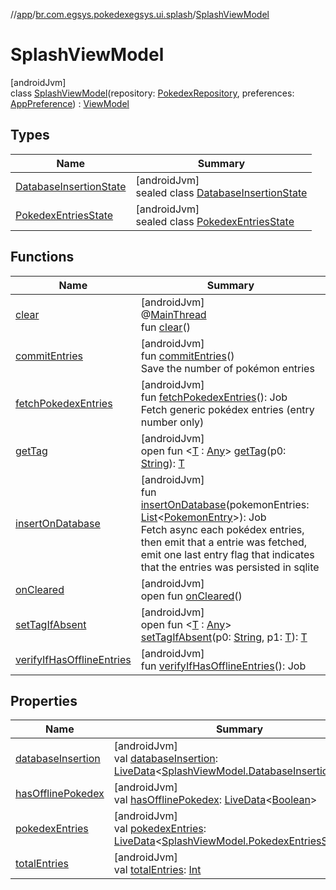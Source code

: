 //[app](../../../index.md)/[br.com.egsys.pokedexegsys.ui.splash](../index.md)/[SplashViewModel](index.md)

# SplashViewModel

[androidJvm]\
class [SplashViewModel](index.md)(repository: [PokedexRepository](../../br.com.egsys.pokedexegsys.data.repositories/-pokedex-repository/index.md), preferences: [AppPreference](../../br.com.egsys.pokedexegsys.data.datasource/-app-preference/index.md)) : [ViewModel](https://developer.android.com/reference/kotlin/androidx/lifecycle/ViewModel.html)

## Types

| Name | Summary |
|---|---|
| [DatabaseInsertionState](-database-insertion-state/index.md) | [androidJvm]<br>sealed class [DatabaseInsertionState](-database-insertion-state/index.md) |
| [PokedexEntriesState](-pokedex-entries-state/index.md) | [androidJvm]<br>sealed class [PokedexEntriesState](-pokedex-entries-state/index.md) |

## Functions

| Name | Summary |
|---|---|
| [clear](index.md#-1936886459%2FFunctions%2F-912451524) | [androidJvm]<br>@[MainThread](https://developer.android.com/reference/kotlin/androidx/annotation/MainThread.html)<br>fun [clear](index.md#-1936886459%2FFunctions%2F-912451524)() |
| [commitEntries](commit-entries.md) | [androidJvm]<br>fun [commitEntries](commit-entries.md)()<br>Save the number of pokémon entries |
| [fetchPokedexEntries](fetch-pokedex-entries.md) | [androidJvm]<br>fun [fetchPokedexEntries](fetch-pokedex-entries.md)(): Job<br>Fetch generic pokédex entries (entry number only) |
| [getTag](index.md#-215894976%2FFunctions%2F-912451524) | [androidJvm]<br>open fun &lt;[T](index.md#-215894976%2FFunctions%2F-912451524) : [Any](https://kotlinlang.org/api/latest/jvm/stdlib/kotlin/-any/index.html)&gt; [getTag](index.md#-215894976%2FFunctions%2F-912451524)(p0: [String](https://kotlinlang.org/api/latest/jvm/stdlib/kotlin/-string/index.html)): [T](index.md#-215894976%2FFunctions%2F-912451524) |
| [insertOnDatabase](insert-on-database.md) | [androidJvm]<br>fun [insertOnDatabase](insert-on-database.md)(pokemonEntries: [List](https://kotlinlang.org/api/latest/jvm/stdlib/kotlin.collections/-list/index.html)&lt;[PokemonEntry](../../br.com.egsys.pokedexegsys.data.model.network/-pokemon-entry/index.md)&gt;): Job<br>Fetch async each pokédex entries, then emit that a entrie was fetched, emit one last entry flag that indicates that the entries was persisted in sqlite |
| [onCleared](index.md#-1930136507%2FFunctions%2F-912451524) | [androidJvm]<br>open fun [onCleared](index.md#-1930136507%2FFunctions%2F-912451524)() |
| [setTagIfAbsent](index.md#-1567230750%2FFunctions%2F-912451524) | [androidJvm]<br>open fun &lt;[T](index.md#-1567230750%2FFunctions%2F-912451524) : [Any](https://kotlinlang.org/api/latest/jvm/stdlib/kotlin/-any/index.html)&gt; [setTagIfAbsent](index.md#-1567230750%2FFunctions%2F-912451524)(p0: [String](https://kotlinlang.org/api/latest/jvm/stdlib/kotlin/-string/index.html), p1: [T](index.md#-1567230750%2FFunctions%2F-912451524)): [T](index.md#-1567230750%2FFunctions%2F-912451524) |
| [verifyIfHasOfflineEntries](verify-if-has-offline-entries.md) | [androidJvm]<br>fun [verifyIfHasOfflineEntries](verify-if-has-offline-entries.md)(): Job |

## Properties

| Name | Summary |
|---|---|
| [databaseInsertion](database-insertion.md) | [androidJvm]<br>val [databaseInsertion](database-insertion.md): [LiveData](https://developer.android.com/reference/kotlin/androidx/lifecycle/LiveData.html)&lt;[SplashViewModel.DatabaseInsertionState](-database-insertion-state/index.md)&gt; |
| [hasOfflinePokedex](has-offline-pokedex.md) | [androidJvm]<br>val [hasOfflinePokedex](has-offline-pokedex.md): [LiveData](https://developer.android.com/reference/kotlin/androidx/lifecycle/LiveData.html)&lt;[Boolean](https://kotlinlang.org/api/latest/jvm/stdlib/kotlin/-boolean/index.html)&gt; |
| [pokedexEntries](pokedex-entries.md) | [androidJvm]<br>val [pokedexEntries](pokedex-entries.md): [LiveData](https://developer.android.com/reference/kotlin/androidx/lifecycle/LiveData.html)&lt;[SplashViewModel.PokedexEntriesState](-pokedex-entries-state/index.md)&gt; |
| [totalEntries](total-entries.md) | [androidJvm]<br>val [totalEntries](total-entries.md): [Int](https://kotlinlang.org/api/latest/jvm/stdlib/kotlin/-int/index.html) |
